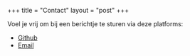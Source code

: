 +++
title = "Contact"
layout = "post"
+++

Voel je vrij om bij een berichtje te sturen via deze platforms:

- [Github](https://github.com/K0enM)
- [Email](mailto:koen.molenaar26@gmail.nl)